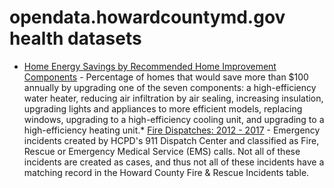 # opendata.howardcountymd.gov health datasets
* [Home Energy Savings by Recommended Home Improvement Components](https://opendata.howardcountymd.gov/d/d44y-g22e) - Percentage of homes that would save more than $100 annually by upgrading one of the seven components: a high-efficiency water heater, reducing air infiltration by air sealing, increasing insulation, upgrading lights and appliances to more efficient models, replacing windows, upgrading to a high-efficiency cooling unit, and upgrading to a high-efficiency heating unit.* [Fire Dispatches: 2012 - 2017](https://opendata.howardcountymd.gov/d/6uza-cd7z) - Emergency incidents created by HCPD's 911 Dispatch Center and classified as Fire, Rescue or Emergency Medical Service (EMS) calls. Not all of these incidents are created as cases, and thus not all of these incidents have a matching record in the Howard County Fire & Rescue Incidents table.